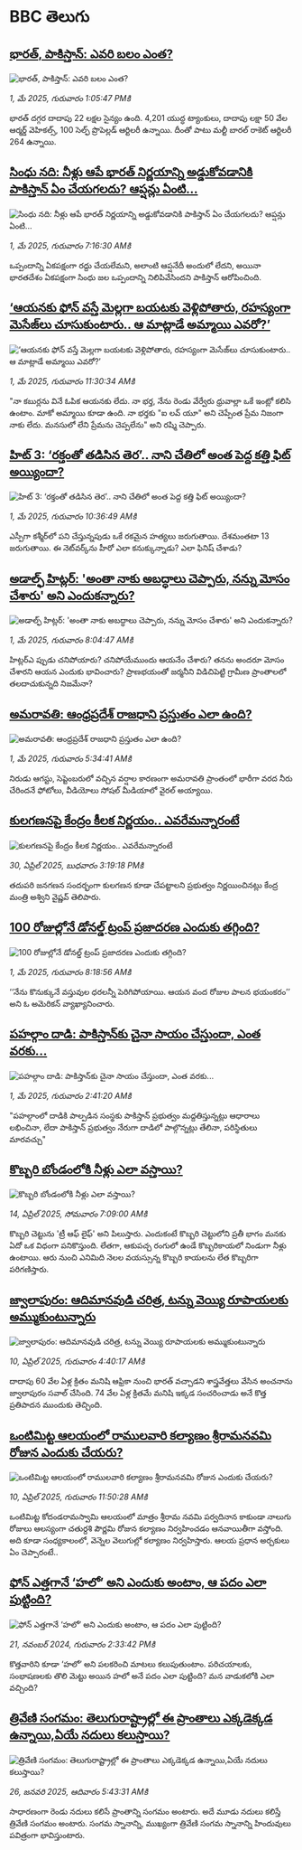 # BBC తెలుగు## [భారత్, పాకిస్తాన్: ఎవరి బలం ఎంత?](https://www.bbc.com/telugu/articles/c0qnv55vq2go?at_campaign=githubrss)![భారత్, పాకిస్తాన్: ఎవరి బలం ఎంత?](https://ichef.bbci.co.uk/ace/standard/240/cpsprodpb/e320/live/7dd20c40-268c-11f0-9b5b-234434c99085.png)_1, మే 2025, గురువారం 1:05:47 PMకి_భారత్ దగ్గర దాదాపు 22 లక్షల సైన్యం ఉంది. 4,201 యుద్ధ ట్యాంకులు, దాదాపు లక్షా 50 వేల ఆర్మర్డ్ వెహికల్స్, 100 సెల్ఫ్ ప్రొపెల్లడ్ ఆర్టిలరీ ఉన్నాయి.  దీంతో పాటు మల్టీ బారల్ రాకెట్ ఆర్టిలరీ 264 ఉన్నాయి.## [సింధు నది: నీళ్లు ఆపే భారత్ నిర్ణయాన్ని అడ్డుకోవడానికి పాకిస్తాన్ ఏం చేయగలదు? ఆప్షన్లు ఏంటి...](https://www.bbc.com/telugu/articles/cly1x4kzk2po?at_campaign=githubrss)![సింధు నది: నీళ్లు ఆపే భారత్ నిర్ణయాన్ని అడ్డుకోవడానికి పాకిస్తాన్ ఏం చేయగలదు? ఆప్షన్లు ఏంటి...](https://ichef.bbci.co.uk/ace/standard/240/cpsprodpb/a941/live/fbd19590-2649-11f0-a2f4-51c368a7a800.jpg)_1, మే 2025, గురువారం 7:16:30 AMకి_ఒప్పందాన్ని ఏకపక్షంగా రద్దు చేయలేమని, అలాంటి ఆప్షనేదీ అందులో లేదని,  అయినా భారతదేశం ఏకపక్షంగా సింధు జల ఒప్పందాన్ని నిలిపివేసిందని పాకిస్తాన్ ఆరోపించింది.## [‘ఆయనకు ఫోన్ వస్తే మెల్లగా బయటకు వెళ్లిపోతారు, రహస్యంగా మెసేజ్‌లు చూసుకుంటారు.. ఆ మాట్లాడే అమ్మాయి ఎవరో?’](https://www.bbc.com/telugu/articles/c93g43v7gz4o?at_campaign=githubrss)![‘ఆయనకు ఫోన్ వస్తే మెల్లగా బయటకు వెళ్లిపోతారు, రహస్యంగా మెసేజ్‌లు చూసుకుంటారు.. ఆ మాట్లాడే అమ్మాయి ఎవరో?’](https://ichef.bbci.co.uk/ace/standard/240/cpsprodpb/4e3d/live/8dd53e30-267f-11f0-9b5b-234434c99085.jpg)_1, మే 2025, గురువారం 11:30:34 AMకి_"నా కబుర్లను వినే ఓపిక ఆయనకు లేదు. నా భర్త, నేను రెండు వేర్వేరు ధ్రువాల్లా ఒకే ఇంట్లో కలిసి ఉంటాం. మాకో అమ్మాయి కూడా ఉంది. నా భర్తకు "ఐ లవ్ యూ" అని చెప్పేంత ప్రేమ నిజంగా నాకు లేదు. మనసులో లేని ప్రేమను చెప్పలేను" అని రష్మి చెప్పారు.## [హిట్ 3: ‘రక్తంతో తడిసిన తెర’.. నాని చేతిలో అంత పెద్ద కత్తి ఫిట్ అయ్యిందా?](https://www.bbc.com/telugu/articles/c3evq9xe4pqo?at_campaign=githubrss)![హిట్ 3: ‘రక్తంతో తడిసిన తెర’.. నాని చేతిలో అంత పెద్ద కత్తి ఫిట్ అయ్యిందా?](https://ichef.bbci.co.uk/ace/standard/240/cpsprodpb/1d99/live/9abb42e0-2678-11f0-837a-9159d6191d15.jpg)_1, మే 2025, గురువారం 10:36:49 AMకి_ఎస్పీగా క‌శ్మీర్‌లో ప‌ని చేస్తున్న‌పుడు ఒకే రకమైన హ‌త్య‌లు జ‌రుగుతాయి. దేశ‌మంత‌టా 13 జ‌రుగుతాయి. ఈ నెట్‌వ‌ర్క్‌ను హీరో ఎలా క‌నుక్కున్నాడు? ఎలా ఫినిష్ చేశాడు?## [అడాల్ఫ్ హిట్లర్: 'అంతా నాకు అబద్ధాలు చెప్పారు, నన్ను మోసం చేశారు' అని ఎందుకన్నారు?](https://www.bbc.com/telugu/articles/cwy749yk512o?at_campaign=githubrss)![అడాల్ఫ్ హిట్లర్: 'అంతా నాకు అబద్ధాలు చెప్పారు, నన్ను మోసం చేశారు' అని ఎందుకన్నారు?](https://ichef.bbci.co.uk/ace/standard/240/cpsprodpb/756c/live/db990800-250c-11f0-8f57-b7237f6a66e6.jpg)_1, మే 2025, గురువారం 8:04:47 AMకి_హిట్లర్ఎ ప్పుడు చనిపోయారు? చనిపోయేముందు ఆయనేం చేశారు? తనను అందరూ మోసం చేశారని ఆయన ఎందుకు భావించారు? ప్రాణభయంతో జర్మనీని విడిచిపెట్టి గ్రామీణ ప్రాంతాలలో తలదాచుకున్నది నిజమేనా?## [అమరావతి: ఆంధ్రప్రదేశ్ రాజధాని ప్రస్తుతం ఎలా ఉంది?](https://www.bbc.com/telugu/articles/cvgqjrq7518o?at_campaign=githubrss)![అమరావతి: ఆంధ్రప్రదేశ్ రాజధాని ప్రస్తుతం ఎలా ఉంది?](https://ichef.bbci.co.uk/ace/standard/240/cpsprodpb/3dac/live/ac6d0e00-2651-11f0-8c66-ebf25fc2cfef.jpg)_1, మే 2025, గురువారం 5:34:41 AMకి_నిరుడు ఆగస్టు, సెప్టెంబరులో వచ్చిన వర్షాల కారణంగా అమరావతి ప్రాంతంలో భారీగా వరద నీరు చేరిందనే ఫోటోలు, వీడియోలు సోషల్ మీడియాలో వైరల్ అయ్యాయి.## [కులగణనపై కేంద్రం కీలక నిర్ణయం.. ఎవరేమన్నారంటే](https://www.bbc.com/telugu/articles/cjr7vqd53jjo?at_campaign=githubrss)![కులగణనపై కేంద్రం కీలక నిర్ణయం.. ఎవరేమన్నారంటే](https://ichef.bbci.co.uk/ace/standard/240/cpsprodpb/dc9f/live/bb43cf10-265e-11f0-8c66-ebf25fc2cfef.jpg)_30, ఏప్రిల్ 2025, బుధవారం 3:19:18 PMకి_తదుపరి జనగణన సందర్భంగా కులగణన కూడా చేపట్టాలని ప్రభుత్వం నిర్ణయించినట్లు కేంద్ర మంత్రి అశ్విని వైష్ణవ్ తెలిపారు.## [100 రోజుల్లోనే డోనల్డ్ ట్రంప్ ప్రజాదరణ ఎందుకు తగ్గింది?](https://www.bbc.com/telugu/articles/ckge02kr44jo?at_campaign=githubrss)![100 రోజుల్లోనే డోనల్డ్ ట్రంప్ ప్రజాదరణ ఎందుకు తగ్గింది?](https://ichef.bbci.co.uk/ace/standard/240/cpsprodpb/9240/live/724a1c50-2664-11f0-af27-090e238d1774.jpg)_1, మే 2025, గురువారం 8:18:56 AMకి_‘‘నేను కొనుక్కునే వస్తువుల ధరలన్నీ పెరిగిపోయాయి. ఆయన వంద రోజుల పాలన భయంకరం’’ అని ఓ అమెరికన్ వ్యాఖ్యానించారు.## [పహల్గాం దాడి: పాకిస్తాన్‌కు చైనా సాయం చేస్తుందా, ఎంత వరకు...](https://www.bbc.com/telugu/articles/c78jg3dx3zno?at_campaign=githubrss)![పహల్గాం దాడి: పాకిస్తాన్‌కు చైనా సాయం చేస్తుందా, ఎంత వరకు...](https://ichef.bbci.co.uk/ace/standard/240/cpsprodpb/9f51/live/881b51a0-25b7-11f0-9dc9-b193739ae462.jpg)_1, మే 2025, గురువారం 2:41:20 AMకి_"పహల్గాంలో దాడికి పాల్పడిన సంస్థకు పాకిస్తాన్ ప్రభుత్వం మద్దతిస్తున్నట్లు ఆధారాలు లభించినా, లేదా పాకిస్తాన్ ప్రభుత్వం నేరుగా దాడిలో పాల్గొన్నట్లు తేలినా, పరిస్థితులు మారవచ్చు"## [కొబ్బరి బోండంలోకి నీళ్లు ఎలా వస్తాయి?](https://www.bbc.com/telugu/articles/czjn4mzxxy8o?at_campaign=githubrss)![కొబ్బరి బోండంలోకి నీళ్లు ఎలా వస్తాయి?](https://ichef.bbci.co.uk/ace/standard/240/cpsprodpb/46c5/live/684a55e0-18fd-11f0-8b11-7756b7b808cc.jpg)_14, ఏప్రిల్ 2025, సోమవారం 7:09:00 AMకి_కొబ్బరి చెట్టును 'ట్రీ ఆఫ్ లైఫ్' అని పిలుస్తారు. ఎందుకంటే కొబ్బరి చెట్టులోని ప్రతీ భాగం మనకు ఏదో ఒక విధంగా పనికొస్తుంది. లేతగా, ఆకుపచ్చ రంగులో ఉండే కొబ్బరికాయలో నిండుగా నీళ్లు ఉంటాయి. ఆరు నుంచి ఎనిమిది నెలల వయస్సున్న కొబ్బరి కాయలను లేత కొబ్బరిగా పరిగణిస్తారు.## [జ్వాలాపురం: ఆదిమానవుడి చరిత్ర, టన్ను వెయ్యి రూపాయలకు అమ్ముకుంటున్నారు ](https://www.bbc.com/telugu/articles/creqqnwdd5qo?at_campaign=githubrss)![జ్వాలాపురం: ఆదిమానవుడి చరిత్ర, టన్ను వెయ్యి రూపాయలకు అమ్ముకుంటున్నారు ](https://ichef.bbci.co.uk/ace/standard/240/cpsprodpb/765e/live/b472e2d0-15b4-11f0-842b-a7355694993d.jpg)_10, ఏప్రిల్ 2025, గురువారం 4:40:17 AMకి_దాదాపు 60 వేల ఏళ్ల క్రితం మనిషి ఆఫ్రికా నుంచి భారత్ వచ్చాడని శాస్త్రవేత్తలు వేసిన అంచనాను జ్వాలాపురం సవాల్ చేసింది. 74 వేల ఏళ్ల క్రితమే మనిషి ఇక్కడ సంచరించాడు అనే కొత్త ప్రతిపాదన ముందుకు తెచ్చింది.## [ఒంటిమిట్ట ఆలయంలో రాములవారి కల్యాణం శ్రీరామనవమి రోజున ఎందుకు చేయరు?](https://www.bbc.com/telugu/articles/ce822j5e465o?at_campaign=githubrss)![ఒంటిమిట్ట ఆలయంలో రాములవారి కల్యాణం శ్రీరామనవమి రోజున ఎందుకు చేయరు?](https://ichef.bbci.co.uk/ace/standard/240/cpsprodpb/fed5/live/25534d40-1601-11f0-b58a-6113af226972.jpg)_10, ఏప్రిల్ 2025, గురువారం 11:50:28 AMకి_ఒంటిమిట్ట కోదండరామస్వామి ఆలయంలో మాత్రం శ్రీరామ నవమి పర్వదినాన కాకుండా నాలుగు రోజులు ఆలస్యంగా చతుర్దశి పౌర్ణమి రోజున కల్యాణం నిర్వహించడం ఆనవాయితీగా వస్తోంది. అది కూడా సంధ్యకాలంలో, వెన్నెల వెలుగుల్లో కల్యాణం నిర్వహిస్తారు. ఆలయ ప్రధాన అర్చకులు ఏం చెప్పారంటే..## [ఫోన్ ఎత్తగానే ‘హలో’ అని ఎందుకు అంటాం, ఆ పదం ఎలా పుట్టింది?](https://www.bbc.com/telugu/articles/cgj7x7gdjq4o?at_campaign=githubrss)![ఫోన్ ఎత్తగానే ‘హలో’ అని ఎందుకు అంటాం, ఆ పదం ఎలా పుట్టింది?](https://ichef.bbci.co.uk/ace/standard/240/cpsprodpb/0618/live/7a20ebb0-a807-11ef-b21e-5359bd56d02f.jpg)_21, నవంబర్ 2024, గురువారం 2:33:42 PMకి_కొత్తవారిని కూడా ‘హలో’ అని పలకరించి మాటలు కలుపుతుంటాం.  పరిచయాలకు, సంభాషణలకు తొలి మెట్టు అయిన హలో అనే పదం ఎలా పుట్టింది? మన వాడుకలోకి ఎలా వచ్చింది?## [త్రివేణి సంగమం: తెలుగురాష్ట్రాల్లో ఈ ప్రాంతాలు ఎక్కడెక్కడ ఉన్నాయి,ఏయే నదులు కలుస్తాయి? ](https://www.bbc.com/telugu/articles/cz7elrr17jeo?at_campaign=githubrss)![త్రివేణి సంగమం: తెలుగురాష్ట్రాల్లో ఈ ప్రాంతాలు ఎక్కడెక్కడ ఉన్నాయి,ఏయే నదులు కలుస్తాయి? ](https://ichef.bbci.co.uk/ace/standard/240/cpsprodpb/9dad/live/7f50e780-da42-11ef-a37f-eba91255dc3d.jpg)_26, జనవరి 2025, ఆదివారం 5:43:31 AMకి_సాధారణంగా రెండు నదులు కలిసే ప్రాంతాన్ని సంగమం అంటారు. అదే మూడు నదులు కలిస్తే త్రివేణి సంగమం అంటారు. సంగమ స్నానాన్ని, ముఖ్యంగా త్రివేణి సంగమ స్నానాన్ని హిందువులు పవిత్రంగా భావిస్తుంటారు.